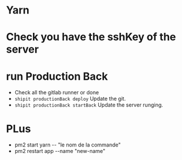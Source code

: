 # Yarn

# Check you have the sshKey of the server

# run Production Back
* Check all the gitlab runner or done
* ```shipit productionBack deploy``` Update the git.
* ```shipit productionBack startBack``` Update the server runging.

# PLus
* pm2 start yarn -- "le nom de la commande"
* pm2 restart app --name "new-name"
